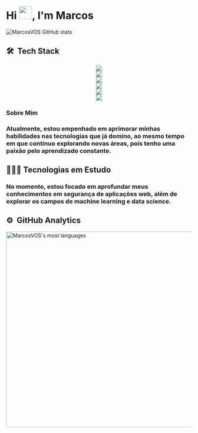 
<h1 align="left">Hi <img src="https://www.emojiall.com/images/240/telegram/1f44b.gif" width="35px">, I'm Marcos</h1>

<!-- [![LinkedIn](https://img.shields.io/badge/LinkedIn-0077B5?style=for-the-badge&logo=linkedin&logoColor=white)](https://www.linkedin.com/in/marcosoliveiradeveloper/) -->

![MarcosVOS GitHub stats](https://github-readme-stats.vercel.app/api?username=MarcosVOS&show_icons=true&theme=highcontrast)

## 🛠 &nbsp;Tech Stack

  <div align="center" >
    <a href="https://skillicons.dev"   >
      <img src="https://skillicons.dev/icons?i=c,cpp,javascript,typescript,python,java,go,rust" />
    </a>
    <br />
  </div>

 <div align="center" >
    <a href="https://skillicons.dev"   >
      <img src="https://skillicons.dev/icons?i=html,css,jquery,bootstrap,react,styledcomponents,nextjs,materialui,tailwind" />
    </a>
    <br />
  </div>

 <div align="center" >
    <a href="https://skillicons.dev"   >
      <img src="https://skillicons.dev/icons?i=nodejs,express,django,flask,fastapi,spring" />
    </a>
    <br />
  </div>

  <div align="center" >
    <a href="https://skillicons.dev"   >
      <img src="https://skillicons.dev/icons?i=postgres,mongodb,mysql,redis" />
    </a>
      <br />
  </div>
 <div align="center" >
    <a href="https://skillicons.dev"   >
      <img src="https://skillicons.dev/icons?i=aws,gcp,vercel,azure" />
    </a>
      <br />
  </div>

  <div align="center" >
    <a href="https://skillicons.dev"   >
      <img src="https://skillicons.dev/icons?i=git,linux,bash,cypress,selenium,jest,githubactions,postman,docker" />
    </a>
      <br />
  </div>


### Sobre Mim
### Atualmente, estou empenhado em aprimorar minhas habilidades nas tecnologias que já domino, ao mesmo tempo em que continuo explorando novas áreas, pois tenho uma paixão pelo aprendizado constante.

## 👨🏻‍💻  Tecnologias em Estudo
### No momento, estou focado em aprofundar meus conhecimentos em segurança de aplicações web, além de explorar os campos de machine learning e data science.
<!-- <div style="display: inline_block"><br>
  <img align="center" alt="Flask" src="https://img.shields.io/badge/Flask-000000?style=for-the-badge&logo=flask&logoColor=white" >
</div> -->


## ⚙️ &nbsp;GitHub Analytics

<p align="left">
<img width="530em" src="https://github-readme-stats.vercel.app/api/top-langs/?username=MarcosVOS&layout=compact&theme=highcontrast" alt="MarcosVOS's most languages"/>
</p>

